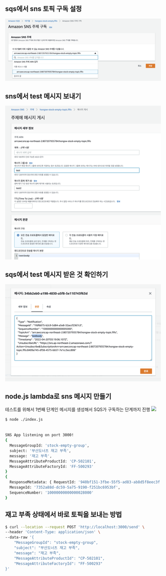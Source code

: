 ## sqs에서 sns 토픽 구독 설정
![sqs에서 sns 토픽 구독 설정](2022-04-20-12-23-11.png)

## sns에서 test 메시지 보내기
![sns에서 test 메시지 보내기](2022-04-20-12-22-19.png)

## sqs에서 test 메시지 받은 것 확인하기
![sqs에서 test 메시지 받은 것 확인하기](2022-04-20-12-21-46.png)

## node.js lambda로 sns 메시지 만들기

테스트를 위해서 1번째 단계인 메시지를 생성해서 SQS가 구독하는 단계까지 진행
![](2022-04-20-13-51-34.png)


```sh
$ node ./index.js


SNS App listening on port 3000!
{
  MessageGroupId: 'stock-empty-group',
  subject: '부산도너츠 재고 부족',
  message: '재고 부족',
  MessageAttributeProductId: 'CP-502101',
  MessageAttributeFactoryId: 'FF-500293'
}
{
  ResponseMetadata: { RequestId: '940bf151-3fbe-55f5-ad83-ab8d5f8eec3f' },
  MessageId: '7352a88d-dc59-5a75-9190-f251bc6953bf',
  SequenceNumber: '10000000000000028000'
}


```

## 재고 부족 상태에서 바로 토픽을 보내는 방법

```sh
$ curl --location --request POST 'http://localhost:3000/send' \
--header 'Content-Type: application/json' \
--data-raw '{
    "MessageGroupId": "stock-empty-group",
    "subject": "부산도너츠 재고 부족",
    "message": "재고 부족",
    "MessageAttributeProductId": "CP-502101",
    "MessageAttributeFactoryId": "FF-500293"
}'
```